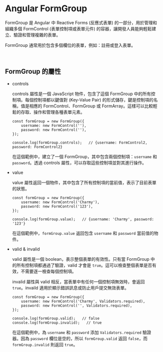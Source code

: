 # Angular FormGroup

FormGroup 是 Angular 中 Reactive Forms (反應式表單) 的一部分，用於管理和組織多個 FormControl (表單控制項或表單元件) 的容器，讓開發人員能夠輕鬆建立、驗證和管理複雜的表單。

FormGroup 通常用於包含多個欄位的表單，例如：註冊或登入表單。

<br />

## FormGroup 的屬性

- controls

    controls 屬性是一個 JavaScript 物件，包含了這個 FormGroup 中的所有控制項。每個控制項都以鍵值對 (Key-Value Pair) 的形式儲存，鍵是控制項的名稱，值是相應的 FormControl、FormGroup 或 FormArray。這樣可以比較輕鬆的存取、操作和管理各種表單元素。

    ```
    const formGroup = new FormGroup({
        username: new FormControl(''),
        password: new FormControl(''),
    });

    console.log(formGroup.controls);   // {username: FormControl2, password: FormControl2}
    ```

    在這個範例中，建立了一個 FormGroup，其中包含兩個控制項：`username` 和 `password`。透過 controls 屬性，可以存取這些控制項並對其進行操作。

- value

    value 屬性返回一個物件，其中包含了所有控制項的當前值，表示了目前表單的狀態。

    ```
    const formGroup = new FormGroup({
        username: new FormControl('Charmy'),
        password: new FormControl('123'),
    });

    console.log(formGroup.value);   // {username: 'Charmy', password: '123'}
    ```

    在這個範例中，`formGroup.value` 返回包含 `username` 和 `password` 當前值的物件。

- valid & invalid

    valid 屬性是一個 boolean，表示整個表單的有效性。只有當 FormGroup 中的所有控制項都通過了驗證，valid 才會是 `true`。這可以檢查整個表單是否有效，不需要逐一檢查每個控制項。

    invalid 屬性與 valid 相反，當表單中有任何一個控制項無效時，會返回 `true`。invaild 適用於顯示錯誤訊息或防止用戶提交無效表單。
    
    ```
    const formGroup = new FormGroup({
        username: new FormControl('Charmy', Validators.required),
        password: new FormControl('', Validators.required),
    });

    console.log(formGroup.valid);   // false
    console.log(formGroup.invalid);   // true
    ```

    在這個範例中，為 `username` 和 `password` 添加 `Validators.required` 驗證器。因為 `password` 欄位是空的，所以 `formGroup.valid` 返回 `false`，而 `formGroup.invalid` 則返回 `true`。
